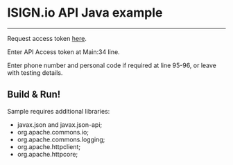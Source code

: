 # ISIGN.io API Java example
------
Request access token [here](https://www.isign.io/services/contacts#request-access).

Enter API Access token at Main:34 line.

Enter phone number and personal code if required at line 95-96, or leave with testing details. 

Build & Run!
------
Sample requires additional libraries:

* javax.json and javax.json-api;
* org.apache.commons.io;
* org.apache.commons.logging;
* org.apache.httpclient;
* org.apache.httpcore;
